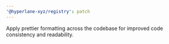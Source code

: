 ```yaml
---
'@hyperlane-xyz/registry': patch
---
```


Apply prettier formatting across the codebase for improved code consistency and readability.
